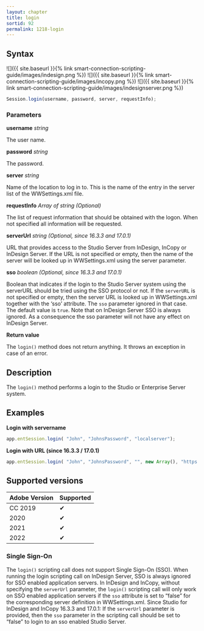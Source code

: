 ```yaml
---
layout: chapter
title: login
sortid: 92
permalink: 1218-login
---
```

## Syntax

![]({{ site.baseurl }}{% link smart-connection-scripting-guide/images/indesign.png %}) ![]({{ site.baseurl }}{% link smart-connection-scripting-guide/images/incopy.png %}) ![]({{ site.baseurl }}{% link smart-connection-scripting-guide/images/indesignserver.png %})
```javascript
Session.login(username, password, server, requestInfo);
```

### Parameters

**username** *string*

The user name.

**password** *string*

The password.

**server** *string*

Name of the location to log in to. This is the name of the entry in the server list of the WWSettings.xml file.

**requestInfo** *Array of string  (Optional)*

The list of request information that should be obtained with the logon. When not specified all information will be requested.

**serverUrl** *string  (Optional, since 16.3.3 and 17.0.1)*

URL that provides access to the Studio Server from InDesign, InCopy or InDesign Server. If the URL is not specified or empty, then the name of the server will be looked up in WWSettings.xml using the server parameter. 

**sso** *boolean  (Optional, since 16.3.3 and 17.0.1)*

Boolean that indicates if the login to the Studio Server system using the serverURL should be tried using the SSO protocol or not. 
If the `serverURL` is not specified or empty, then the server URL is looked up in WWSettings.xml together with the ‘sso’ attribute. The `sso` parameter ignored in that case. 
The default value is `true`. 
Note that on InDesign Server SSO is always ignored. As a consequence the sso parameter will not have any effect on InDesign Server.

**Return value**

The `login()` method does not return anything. It throws an exception in case of an error.

## Description

The `login()` method performs a login to the Studio or Enterprise Server system.

## Examples

**Login with servername**

```javascript
app.entSession.login( "John", "JohnsPassword", "localserver");
```
**Login with URL (since 16.3.3 / 17.0.1)**

```javascript
app.entSession.login( "John", "JohnsPassword", "", new Array(), "https://localhost:8888/StudioServer/index.php", false );
```

## Supported versions

| Adobe Version | Supported |
|---------------|---------|
| CC 2019       | ✔       |
| 2020          | ✔       |
| 2021          | ✔       |
| 2022          | ✔         |

### Single Sign-On

The `login()` scripting call does not support Single Sign-On (SSO). When running the login scripting call on InDesign Server, SSO is always ignored for SSO enabled application servers. 
In InDesign and InCopy, without specifying the `serverUrl` parameter, the `login()` scripting call will only work on SSO enabled application servers if the `sso` attribute is set to “false” for the corresponding server definition in WWSettings.xml. 
Since Studio for InDesign and InCopy 16.3.3 and 17.0.1: If the `serverUrl` parameter is provided, then the `sso` parameter in the scripting call should be set to “false” to login to an sso enabled Studio Server.

